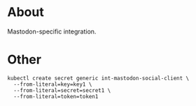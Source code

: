 # About

Mastodon-specific integration.

# Other

```shell
kubectl create secret generic int-mastodon-social-client \
  --from-literal=key=key1 \
  --from-literal=secret=secret1 \
  --from-literal=token=token1
```
